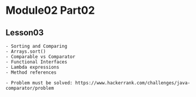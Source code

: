 # Module02 Part02

## Lesson03

    - Sorting and Comparing
    - Arrays.sort()
    - Comparable vs Comparator
    - Functional Interfaces
    - Lambda expressions
    - Method references

    - Problem must be solved: https://www.hackerrank.com/challenges/java-comparator/problem
